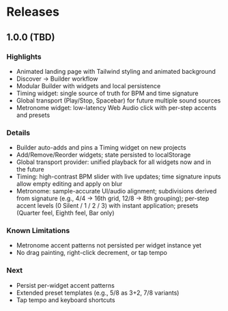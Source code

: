 # Releases

## 1.0.0 (TBD)

### Highlights
- Animated landing page with Tailwind styling and animated background
- Discover → Builder workflow
- Modular Builder with widgets and local persistence
- Timing widget: single source of truth for BPM and time signature
- Global transport (Play/Stop, Spacebar) for future multiple sound sources
- Metronome widget: low-latency Web Audio click with per-step accents and presets

### Details
- Builder auto-adds and pins a Timing widget on new projects
- Add/Remove/Reorder widgets; state persisted to localStorage
- Global transport provider: unified playback for all widgets now and in the future
- Timing: high-contrast BPM slider with live updates; time signature inputs allow empty editing and apply on blur
- Metronome: sample-accurate UI/audio alignment; subdivisions derived from signature (e.g., 4/4 → 16th grid, 12/8 → 8th grouping); per-step accent levels (0 Silent / 1 / 2 / 3) with instant application; presets (Quarter feel, Eighth feel, Bar only)

### Known Limitations
- Metronome accent patterns not persisted per widget instance yet
- No drag painting, right-click decrement, or tap tempo

### Next
- Persist per-widget accent patterns
- Extended preset templates (e.g., 5/8 as 3+2, 7/8 variants)
- Tap tempo and keyboard shortcuts
